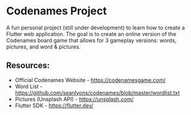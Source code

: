 # Codenames Project

A fun personal project (still under development) to learn how to create a Flutter web application. The goal is to create an online version of the Codenames board game that allows for 3 gameplay versions: words, pictures, and word & pictures. 

## Resources:

* Official Codenames Website - https://codenamesgame.com/
* Word List - https://github.com/seanlyons/codenames/blob/master/wordlist.txt
* Pictures (Unsplash API) - https://unsplash.com/
* Flutter SDK - https://flutter.dev/
